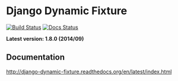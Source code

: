 Django Dynamic Fixture
======================

[![Build Status](https://travis-ci.org/paulocheque/django-dynamic-fixture.png?branch=master)](https://travis-ci.org/paulocheque/django-dynamic-fixture)
[![Docs Status](https://readthedocs.org/projects/django-dynamic-fixture/badge/?version=latest)](https://readthedocs.org/projects/django-dynamic-fixture/badge/?version=latest)

**Latest version: 1.8.0 (2014/09)**

Documentation
-------------

http://django-dynamic-fixture.readthedocs.org/en/latest/index.html
